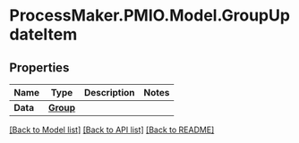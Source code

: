 # ProcessMaker.PMIO.Model.GroupUpdateItem
## Properties

Name | Type | Description | Notes
------------ | ------------- | ------------- | -------------
**Data** | [**Group**](Group.md) |  | 

[[Back to Model list]](../README.md#documentation-for-models) [[Back to API list]](../README.md#documentation-for-api-endpoints) [[Back to README]](../README.md)

